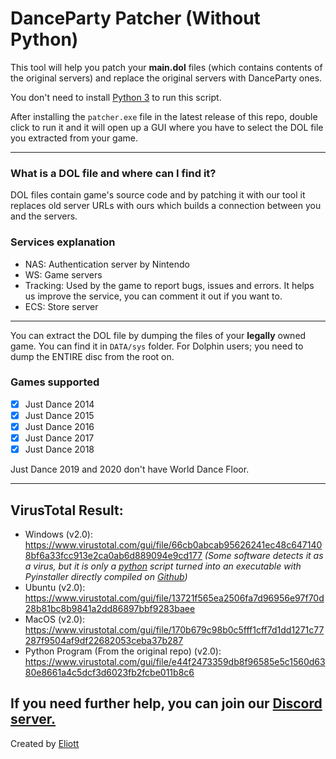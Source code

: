 # DanceParty Patcher (Without Python)

This tool will help you patch your **main.dol** files (which contains contents of the original servers) and replace the original servers with DanceParty ones.

You don't need to install [Python 3](https://www.python.org/downloads/ "Python 3") to run this script.

After installing the `patcher.exe` file in the latest release of this repo, double click to run it and it will open up a GUI where you have to select the DOL file you extracted from your game.

------------

### What is a DOL file and where can I find it?

DOL files contain game's source code and by patching it with our tool it replaces old server URLs with ours which builds a connection between you and the servers.

### Services explanation
- NAS: Authentication server by Nintendo
- WS: Game servers
- Tracking: Used by the game to report bugs, issues and errors. It helps us improve the service, you can comment it out if you want to.
- ECS: Store server

------------

You can extract the DOL file by dumping the files of your **legally** owned game. You can find it in `DATA/sys` folder.
For Dolphin users; you need to dump the ENTIRE disc from the root on.

### Games supported

- [X] Just Dance 2014
- [X] Just Dance 2015
- [X] Just Dance 2016
- [X] Just Dance 2017
- [X] Just Dance 2018

Just Dance 2019 and 2020 don't have World Dance Floor.

------------

## VirusTotal Result:

- Windows (v2.0): https://www.virustotal.com/gui/file/66cb0abcab95626241ec48c6471408bf6a33fcc913e2ca0ab6d889094e9cd177 *(Some software detects it as a virus, but it is only a [python](https://github.com/Exorcism0666/patcher-without-python/blob/main/patcher.py) script turned into an executable with Pyinstaller directly compiled on [Github](https://github.com/Exorcism0666/patcher-without-python/actions/runs/3974282791/jobs/6813457347))*
- Ubuntu (v2.0): https://www.virustotal.com/gui/file/13721f565ea2506fa7d96956e97f70d28b81bc8b9841a2dd86897bbf9283baee
- MacOS (v2.0): https://www.virustotal.com/gui/file/170b679c98b0c5fff1cff7d1dd1271c77287f9504af9df22682053ceba37b287
- Python Program (From the original repo) (v2.0): https://www.virustotal.com/gui/file/e44f2473359db8f96585e5c1560d6380e8661a4c5dcf3d6023fb2fcbe011b8c6

If you need further help, you can join our [Discord server.](https://discord.gg/msKfjrqfCm)
----

Created by [Eliott](https://github.com/MZommer)
